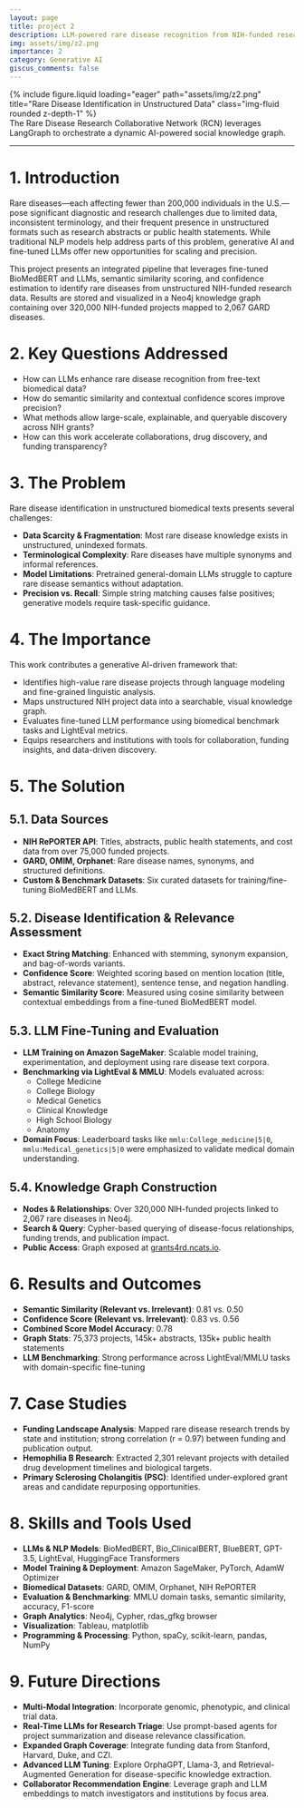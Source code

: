 ```yaml
---
layout: page
title: project 2
description: LLM-powered rare disease recognition from NIH-funded research using BioMedBERT, fine-tuned transformers, and graph analytics in Neo4j.
img: assets/img/z2.png
importance: 2
category: Generative AI
giscus_comments: false
---
```


<!-- ### **Case Study: Rare Disease Identification in Unstructured Data** -->

<div class="row justify-content-sm-center">
  <div class="col-sm-8 mt-3 mt-md-0">
    {% include figure.liquid loading="eager" path="assets/img/z2.png" title="Rare Disease Identification in Unstructured Data" class="img-fluid rounded z-depth-1" %}
  </div>
</div>
<div class="caption">
    The Rare Disease Research Collaborative Network (RCN) leverages LangGraph to orchestrate a dynamic AI-powered social knowledge graph.
</div>

---
# 1. Introduction

Rare diseases—each affecting fewer than 200,000 individuals in the U.S.—pose significant diagnostic and research challenges due to limited data, inconsistent terminology, and their frequent presence in unstructured formats such as research abstracts or public health statements. While traditional NLP models help address parts of this problem, generative AI and fine-tuned LLMs offer new opportunities for scaling and precision.

This project presents an integrated pipeline that leverages fine-tuned BioMedBERT and LLMs, semantic similarity scoring, and confidence estimation to identify rare diseases from unstructured NIH-funded research data. Results are stored and visualized in a Neo4j knowledge graph containing over 320,000 NIH-funded projects mapped to 2,067 GARD diseases.

# 2. Key Questions Addressed

- How can LLMs enhance rare disease recognition from free-text biomedical data?
- How do semantic similarity and contextual confidence scores improve precision?
- What methods allow large-scale, explainable, and queryable discovery across NIH grants?
- How can this work accelerate collaborations, drug discovery, and funding transparency?

# 3. The Problem

Rare disease identification in unstructured biomedical texts presents several challenges:

- **Data Scarcity & Fragmentation**: Most rare disease knowledge exists in unstructured, unindexed formats.
- **Terminological Complexity**: Rare diseases have multiple synonyms and informal references.
- **Model Limitations**: Pretrained general-domain LLMs struggle to capture rare disease semantics without adaptation.
- **Precision vs. Recall**: Simple string matching causes false positives; generative models require task-specific guidance.

# 4. The Importance

This work contributes a generative AI-driven framework that:

- Identifies high-value rare disease projects through language modeling and fine-grained linguistic analysis.
- Maps unstructured NIH project data into a searchable, visual knowledge graph.
- Evaluates fine-tuned LLM performance using biomedical benchmark tasks and LightEval metrics.
- Equips researchers and institutions with tools for collaboration, funding insights, and data-driven discovery.

# 5. The Solution

## 5.1. Data Sources

- **NIH RePORTER API**: Titles, abstracts, public health statements, and cost data from over 75,000 funded projects.
- **GARD, OMIM, Orphanet**: Rare disease names, synonyms, and structured definitions.
- **Custom & Benchmark Datasets**: Six curated datasets for training/fine-tuning BioMedBERT and LLMs.

## 5.2. Disease Identification & Relevance Assessment

- **Exact String Matching**: Enhanced with stemming, synonym expansion, and bag-of-words variants.
- **Confidence Score**: Weighted scoring based on mention location (title, abstract, relevance statement), sentence tense, and negation handling.
- **Semantic Similarity Score**: Measured using cosine similarity between contextual embeddings from a fine-tuned BioMedBERT model.

## 5.3. LLM Fine-Tuning and Evaluation

- **LLM Training on Amazon SageMaker**: Scalable model training, experimentation, and deployment using rare disease text corpora.
- **Benchmarking via LightEval & MMLU**: Models evaluated across:
  - College Medicine
  - College Biology
  - Medical Genetics
  - Clinical Knowledge
  - High School Biology
  - Anatomy
- **Domain Focus**: Leaderboard tasks like `mmlu:College_medicine|5|0`, `mmlu:Medical_genetics|5|0` were emphasized to validate medical domain understanding.

## 5.4. Knowledge Graph Construction

- **Nodes & Relationships**: Over 320,000 NIH-funded projects linked to 2,067 rare diseases in Neo4j.
- **Search & Query**: Cypher-based querying of disease-focus relationships, funding trends, and publication impact.
- **Public Access**: Graph exposed at [grants4rd.ncats.io](https://grants4rd.ncats.io).

# 6. Results and Outcomes

- **Semantic Similarity (Relevant vs. Irrelevant)**: 0.81 vs. 0.50
- **Confidence Score (Relevant vs. Irrelevant)**: 0.83 vs. 0.56
- **Combined Score Model Accuracy**: 0.78
- **Graph Stats**: 75,373 projects, 145k+ abstracts, 135k+ public health statements
- **LLM Benchmarking**: Strong performance across LightEval/MMLU tasks with domain-specific fine-tuning

# 7. Case Studies

- **Funding Landscape Analysis**: Mapped rare disease research trends by state and institution; strong correlation (r = 0.97) between funding and publication output.
- **Hemophilia B Research**: Extracted 2,301 relevant projects with detailed drug development timelines and biological targets.
- **Primary Sclerosing Cholangitis (PSC)**: Identified under-explored grant areas and candidate repurposing opportunities.

# 8. Skills and Tools Used

- **LLMs & NLP Models**: BioMedBERT, Bio_ClinicalBERT, BlueBERT, GPT-3.5, LightEval, HuggingFace Transformers
- **Model Training & Deployment**: Amazon SageMaker, PyTorch, AdamW Optimizer
- **Biomedical Datasets**: GARD, OMIM, Orphanet, NIH RePORTER
- **Evaluation & Benchmarking**: MMLU domain tasks, semantic similarity, accuracy, F1-score
- **Graph Analytics**: Neo4j, Cypher, rdas_gfkg browser
- **Visualization**: Tableau, matplotlib
- **Programming & Processing**: Python, spaCy, scikit-learn, pandas, NumPy

# 9. Future Directions

- **Multi-Modal Integration**: Incorporate genomic, phenotypic, and clinical trial data.
- **Real-Time LLMs for Research Triage**: Use prompt-based agents for project summarization and disease relevance classification.
- **Expanded Graph Coverage**: Integrate funding data from Stanford, Harvard, Duke, and CZI.
- **Advanced LLM Tuning**: Explore OrphaGPT, Llama-3, and Retrieval-Augmented Generation for disease-specific knowledge extraction.
- **Collaborator Recommendation Engine**: Leverage graph and LLM embeddings to match investigators and institutions by focus area.
